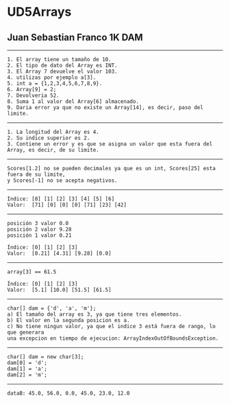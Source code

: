 # UD5Arrays 
## Juan Sebastian Franco 1K DAM

---
    
    1. El array tiene un tamaño de 10.
    2. El tipo de dato del Array es INT.
    3. El Array 7 devuelve el valor 103.
    4. utilizas por ejemplo a[3].
    5. int a = {1,2,3,4,5,6,7,8,9}.
    6. Array[9] = 2;
    7. Devolveria 52. 
    8. Suma 1 al valor del Array[6] almacenado.
    9. Daria error ya que no existe un Array[14], es decir, paso del limite.

---
    
    1. La longitud del Array es 4.
    2. Su indice superior es 2.
    3. Contiene un error y es que se asigna un valor que esta fuera del Array, es decir, de su limite.

---

    Scores[1.2] no se pueden decimales ya que es un int, Scores[25] esta fuera de su limite,
    y Scores[-1] no se acepta negativos. 

---

    Índice: [0] [1] [2] [3] [4] [5] [6]
    Valor:  [71] [0] [0] [0] [71] [23] [42]

---

    posición 3 valor 0.0  
    posición 2 valor 9.28  
    posición 1 valor 0.21  
    
    Índice: [0] [1] [2] [3]
    Valor:  [0.21] [4.31] [9.28] [0.0]

---

    array[3] == 61.5
    
    Índice: [0] [1] [2] [3]
    Valor:  [5.1] [10.0] [51.5] [61.5]

---

    char[] dam = {'d', 'a', 'm'};
    a) El tamaño del array es 3, ya que tiene tres elementos.
    b) El valor en la segunda posicion es a.
    c) No tiene ningun valor, ya que el indice 3 está fuera de rango, lo que generara 
    una excepcion en tiempo de ejecucion: ArrayIndexOutOfBoundsException.

---

    char[] dam = new char[3];
    dam[0] = 'd';
    dam[1] = 'a';
    dam[2] = 'm';

---

    dataB: 45.0, 56.0, 0.0, 45.0, 23.0, 12.0
